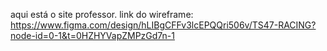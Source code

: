 aqui está o site professor.
link do wireframe:
https://www.figma.com/design/hLIBgCFFv3lcEPQQri506v/TS47-RACING?node-id=0-1&t=0HZHYVapZMPzGd7n-1
